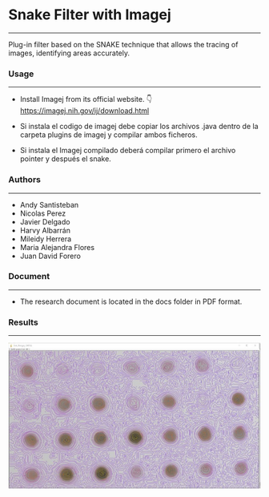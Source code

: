 # Snake Filter with Imagej

---

Plug-in filter based on the SNAKE technique that allows the tracing of images, identifying areas accurately.

### Usage

---

- Install Imagej from its official website. 👇
  https://imagej.nih.gov/ij/download.html

- Si instala el codigo de imagej debe copiar los archivos .java dentro de la carpeta plugins de imagej y compilar ambos ficheros.
- Si instala el Imagej compilado deberá compilar primero el archivo pointer y después el snake.

### Authors

---

- Andy Santisteban
- Nicolas Perez
- Javier Delgado
- Harvy Albarrán
- Mileidy Herrera
- Maria Alejandra Flores
- Juan David Forero

### Document

---

- The research document is located in the docs folder in PDF format.

### Results

---

![Resultado](./docs/filter1.jfif)
